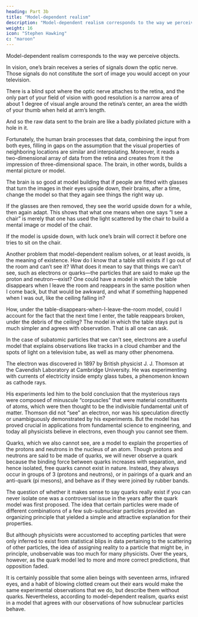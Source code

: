 ```yaml
---
heading: Part 3b
title: "Model-dependent realism"
description: "Model-dependent realism corresponds to the way we perceive objects."
weight: 16
icon: "Stephen Hawking"
c: "maroon"
---
```



Model-dependent realism corresponds to the way we perceive objects. 

In vision, one’s brain receives a series of signals down the optic nerve. Those signals do not constitute the sort of image you would accept on your television. 

There is a blind spot where the optic nerve attaches to the retina, and the only part of your field of vision with good resolution is a narrow area of about 1 degree of visual angle around the retina’s center, an area the width of your thumb when held at arm’s length.

And so the raw data sent to the brain are like a badly pixilated picture with a hole in it. 

Fortunately, the human brain processes that data, combining the input from both eyes, filling in
gaps on the assumption that the visual properties of neighboring locations are similar and
interpolating. Moreover, it reads a two-dimensional array of data from the retina and creates from
it the impression of three-dimensional space. The brain, in other words, builds a mental picture or
model.

The brain is so good at model building that if people are fitted with glasses that turn the images in their eyes upside down, their brains, after a time, change the model so that they again see things the right way up.

If the glasses are then removed, they see the world upside down for a while, then again adapt. This shows that what one means when one says “I see a chair” is merely that one has used the light scattered by the chair to build a mental image or model of the chair. 

If the model is upside down, with luck one’s brain will correct it before one tries to sit on the chair. 

Another problem that model-dependent realism solves, or at least avoids, is the meaning of
existence. How do I know that a table still exists if I go out of the room and can’t see it? What
does it mean to say that things we can’t see, such as electrons or quarks—the particles that are said to make up the proton and neutron—exist? One could have a model in which the table disappears
when I leave the room and reappears in the same position when I come back, but that would be
awkward, and what if something happened when I was out, like the ceiling falling in? 

How, under the table-disappears-when-I-leave-the-room model, could I account for the fact that the next time I enter, the table reappears broken, under the debris of the ceiling? The model in which the table stays put is much simpler and agrees with observation. That is all one can ask.

In the case of subatomic particles that we can’t see, electrons are a useful model that explains
observations like tracks in a cloud chamber and the spots of light on a television tube, as well as
many other phenomena. 

The electron was discovered in 1897 by British physicist J. J. Thomson at the Cavendish Laboratory at Cambridge University. He was experimenting with currents of electricity inside empty glass tubes, a phenomenon known as cathode rays. 

His experiments led him to the bold conclusion that the mysterious rays were composed of minuscule “corpuscles” that were material constituents of atoms, which were then thought to be the indivisible fundamental unit of matter. Thomson did not “see” an electron, nor was his speculation
directly or unambiguously demonstrated by his experiments. But the model has proved crucial in
applications from fundamental science to engineering, and today all physicists believe in electrons,
even though you cannot see them.

Quarks, which we also cannot see, are a model to explain the properties of the protons and neutrons in the nucleus of an atom. Though protons and neutrons are said to be made of quarks, we will never observe a quark because the binding force between quarks increases with separation, and hence isolated, free quarks cannot exist in nature. Instead, they always occur in groups of 3 (protons and neutrons), or in pairings of a quark and an anti-quark (pi mesons), and behave as if they were joined by rubber bands. 

The question of whether it makes sense to say quarks really exist if you can never isolate one was a controversial issue in the years after the quark model was first proposed. The idea that certain particles were made of different combinations of a few sub-subnuclear particles provided an organizing principle that yielded a simple and attractive explanation for their properties. 

But although physicists were accustomed to accepting particles that were only inferred to exist from statistical blips in data pertaining to the scattering of other particles, the idea of assigning reality to a particle that might be, in principle, unobservable was too much for many physicists. Over the years, however, as the quark model led to more and more correct predictions, that opposition faded. 

It is certainly possible that some alien beings with seventeen arms, infrared eyes, and a habit of blowing clotted cream out their ears would make the same experimental observations that we do, but describe them without quarks. Nevertheless, according to model-dependent realism, quarks exist in a model that agrees with our observations of how subnuclear particles behave.
